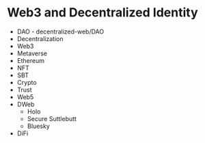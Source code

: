 # Web3 and Decentralized Identity

- DAO - decentralized-web/DAO
- Decentralization 
- Web3
- Metaverse
- Ethereum
- NFT
- SBT
- Crypto
- Trust
- Web5
- DWeb
  - Holo
  - Secure Suttlebutt
  - Bluesky
- DiFi  
